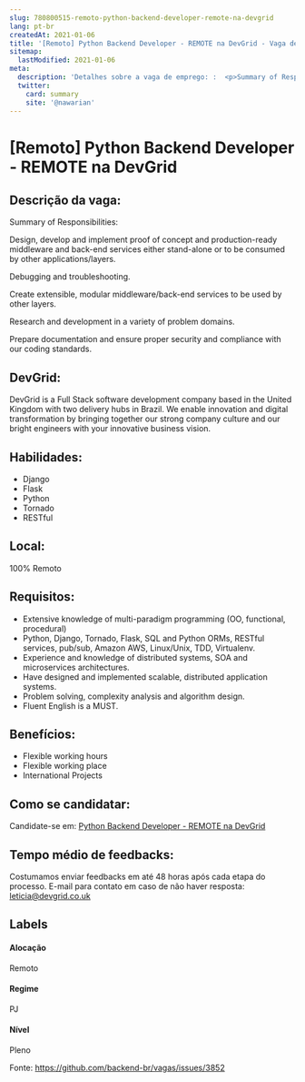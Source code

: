 ```yaml
---
slug: 780800515-remoto-python-backend-developer-remote-na-devgrid
lang: pt-br
createdAt: 2021-01-06
title: '[Remoto] Python Backend Developer - REMOTE na DevGrid - Vaga de Emprego'
sitemap:
  lastModified: 2021-01-06
meta:
  description: 'Detalhes sobre a vaga de emprego: :  <p>Summary of Responsibilities:&nbsp;</p> <p></p> <p>Design, develop and implement proof of concept and production-ready middleware and back-end services either stand-alone or to be consumed by other applications/layers.</p> <p>Debugging and troubleshooting.</p> <p>Create extensible, modular middleware/back-end services to be used by other layers.</p> <p>Research and development in a variety of problem domains.</p> <p>Prepare documentation and ensure proper security and compliance with our coding standards.</p>'
  twitter:
    card: summary
    site: '@nawarian'
---
```


# [Remoto] Python Backend Developer - REMOTE na DevGrid

## Descrição da vaga: 
 <p>Summary of Responsibilities:&nbsp;</p>
<p></p>
<p>Design, develop and implement proof of concept and production-ready middleware and back-end services either stand-alone or to be consumed by other applications/layers.</p>
<p>Debugging and troubleshooting.</p>
<p>Create extensible, modular middleware/back-end services to be used by other layers.</p>
<p>Research and development in a variety of problem domains.</p>
<p>Prepare documentation and ensure proper security and compliance with our coding standards.</p>

## DevGrid: 
 <p>DevGrid is a Full Stack software development company based in the United Kingdom with two delivery hubs in Brazil. We enable innovation and digital transformation by bringing together our strong company culture and our bright engineers with your innovative business vision.</p>
</p>

 ## Habilidades: 
 - Django 
- Flask 
- Python 
- Tornado 
- RESTful

## Local: 
 100% Remoto

## Requisitos: 
 - Extensive knowledge of multi-paradigm programming (OO, functional, procedural) 
- Python, Django, Tornado, Flask, SQL and Python ORMs, RESTful services, pub/sub, Amazon AWS, Linux/Unix, TDD, Virtualenv. 
- Experience and knowledge of distributed systems, SOA and microservices architectures. 
- Have designed and implemented scalable, distributed application systems. 
- Problem solving, complexity analysis and algorithm design. 
- Fluent English is a MUST.

## Benefícios: 
 - Flexible working hours 
- Flexible working place 
- International Projects

## Como se candidatar:
Candidate-se em: [Python Backend Developer - REMOTE na DevGrid](https://coodesh.com/vagas/python-backend-developer-remote-194126?origin=github&modal=open)

## Tempo médio de feedbacks:
 Costumamos enviar feedbacks em até 48 horas após cada etapa do processo. E-mail para contato em caso de não haver resposta: [leticia@devgrid.co.uk](mailto:leticia@devgrid.co.uk)

## Labels

#### Alocação
Remoto

#### Regime
PJ

#### Nível
Pleno

Fonte: https://github.com/backend-br/vagas/issues/3852